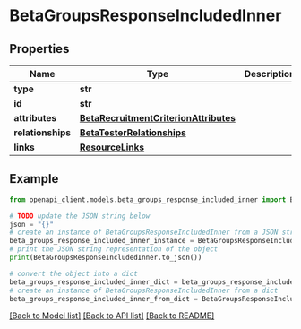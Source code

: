 # BetaGroupsResponseIncludedInner


## Properties

Name | Type | Description | Notes
------------ | ------------- | ------------- | -------------
**type** | **str** |  | 
**id** | **str** |  | 
**attributes** | [**BetaRecruitmentCriterionAttributes**](BetaRecruitmentCriterionAttributes.md) |  | [optional] 
**relationships** | [**BetaTesterRelationships**](BetaTesterRelationships.md) |  | [optional] 
**links** | [**ResourceLinks**](ResourceLinks.md) |  | [optional] 

## Example

```python
from openapi_client.models.beta_groups_response_included_inner import BetaGroupsResponseIncludedInner

# TODO update the JSON string below
json = "{}"
# create an instance of BetaGroupsResponseIncludedInner from a JSON string
beta_groups_response_included_inner_instance = BetaGroupsResponseIncludedInner.from_json(json)
# print the JSON string representation of the object
print(BetaGroupsResponseIncludedInner.to_json())

# convert the object into a dict
beta_groups_response_included_inner_dict = beta_groups_response_included_inner_instance.to_dict()
# create an instance of BetaGroupsResponseIncludedInner from a dict
beta_groups_response_included_inner_from_dict = BetaGroupsResponseIncludedInner.from_dict(beta_groups_response_included_inner_dict)
```
[[Back to Model list]](../README.md#documentation-for-models) [[Back to API list]](../README.md#documentation-for-api-endpoints) [[Back to README]](../README.md)


